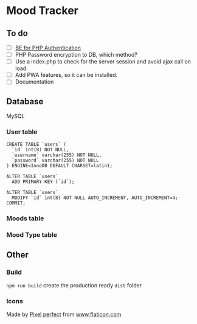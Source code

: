 # Mood Tracker

## To do

- [ ] [BE for PHP Authentication](https://phppot.com/php/php-login-script-with-session/)
- [ ] PHP Password encryption to DB, which method?
- [ ] Use a index.php to check for the server session and avoid ajax call on load.
- [ ] Add PWA features, so it can be installed.
- [ ] Documentation

## Database

MySQL

### User table

```
CREATE TABLE `users` (
  `id` int(8) NOT NULL,
  `username` varchar(255) NOT NULL,
  `password` varchar(255) NOT NULL
) ENGINE=InnoDB DEFAULT CHARSET=latin1;

ALTER TABLE `users`
  ADD PRIMARY KEY (`id`);

ALTER TABLE `users`
  MODIFY `id` int(8) NOT NULL AUTO_INCREMENT, AUTO_INCREMENT=4;
COMMIT;
```

### Moods table

### Mood Type table

## Other

### Build

`npm run build` create the production ready `dist` folder

### Icons

Made by <a href="https://www.flaticon.com/authors/pixel-perfect" title="Pixel perfect">Pixel perfect</a> from <a href="https://www.flaticon.com/" title="Flaticon"> www.flaticon.com</a>
